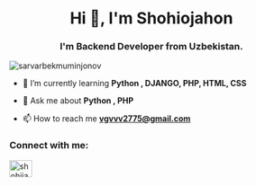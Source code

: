<h1 align="center">Hi 👋, I'm Shohiojahon</h1>
<h3 align="center">I'm Backend Developer from Uzbekistan.</h3>

<p align="left"> <img src="https://komarev.com/ghpvc/?username=sarvarbekmuminjonov&label=Profile%20views&color=0e75b6&style=flat" alt="sarvarbekmuminjonov" /> </p>

- 🌱 I’m currently learning **Python , DJANGO, PHP, HTML, CSS**

- 💬 Ask me about **Python , PHP**

- 📫 How to reach me **vgvvv2775@gmail.com**

<h3 align="left">Connect with me:</h3>
<p align="left">
<a href="https://t.me/shohijakhoon1" target="blank"><img align="center" src="https://www.google.com/imgres?q=telegram&imgurl=https%3A%2F%2Fstatic1.anpoimages.com%2Fwordpress%2Fwp-content%2Fuploads%2F2022%2F03%2FTelegram-featured.jpg&imgrefurl=https%3A%2F%2Fwww.androidpolice.com%2Ftop-tips-using-telegram-safely-securely%2F&docid=T3huF_gc2pYC5M&tbnid=2y5Vg-k6EMN2VM&vet=12ahUKEwiShLXZosSJAxWdBhAIHemWMV0QM3oECGUQAA..i&w=9471&h=6017&hcb=2&ved=2ahUKEwiShLXZosSJAxWdBhAIHemWMV0QM3oECGUQAA" alt="shohijakhoon1" height="30" width="40" /></a>
</p>

